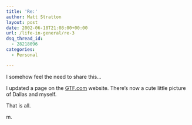 ```yaml
---
title: 'Re:'
author: Matt Stratton
layout: post
date: 2002-06-18T21:08:00+00:00
url: /life-in-general/re-3
dsq_thread_id:
  - 28218096
categories:
  - Personal

---
```

I somehow feel the need to share this&#8230;

I updated a page on the [GTF.com][1] website. There&#8217;s now a cute little picture of Dallas and myself.

That is all.

m.

 [1]: https://www.gravytrainfilms.com
